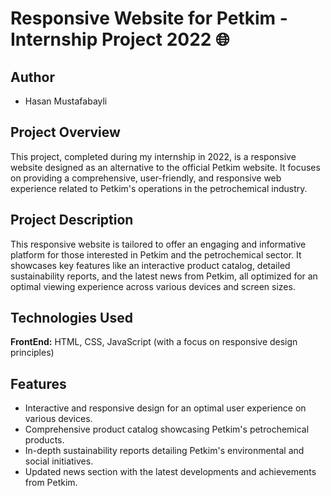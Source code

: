 # Responsive Website for Petkim - Internship Project 2022 🌐

## Author

- Hasan Mustafabayli

## Project Overview

This project, completed during my internship in 2022, is a responsive website designed as an alternative to the official Petkim website. It focuses on providing a comprehensive, user-friendly, and responsive web experience related to Petkim's operations in the petrochemical industry.

## Project Description

This responsive website is tailored to offer an engaging and informative platform for those interested in Petkim and the petrochemical sector. It showcases key features like an interactive product catalog, detailed sustainability reports, and the latest news from Petkim, all optimized for an optimal viewing experience across various devices and screen sizes.

## Technologies Used

**FrontEnd:** HTML, CSS, JavaScript (with a focus on responsive design principles)

## Features

- Interactive and responsive design for an optimal user experience on various devices.
- Comprehensive product catalog showcasing Petkim's petrochemical products.
- In-depth sustainability reports detailing Petkim's environmental and social initiatives.
- Updated news section with the latest developments and achievements from Petkim.

